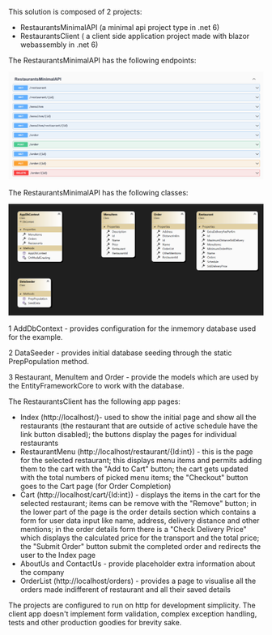 This solution is composed of 2 projects:

- RestaurantsMinimalAPI (a minimal api project type in .net 6)
- RestaurantsClient ( a client side application project made with blazor webassembly in .net 6)

The RestaurantsMinimalAPI has the following endpoints:

 ![Image](endpoints.png "Minimal API Endpoints")

The RestaurantsMinimalAPI has the following classes:

 ![Image](api_classes.png "Minimal API Classes")

 1 AddDbContext - provides configuration for the inmemory database used for the example.

 2 DataSeeder - provides initial database seeding through the static PrepPopulation method.
 
 3 Restaurant, MenuItem and Order - provide the models which are used by the EntityFrameworkCore to work with the database.

 The RestaurantsClient has the following app pages:
 - Index (http://localhost/)- used to show the initial page and show all the restaurants (the restaurant that are outside of active schedule have the link button disabled); the buttons display the pages for individual restaurants
 - RestaurantMenu (http://localhost/restaurant/{Id:int}) - this is the page for the selected restaurant; this displays menu items and permits adding them to the cart with the "Add to Cart" button; the cart gets updated with the total numbers of picked menu items; the "Checkout" button goes to the Cart page (for Order Completion)
 - Cart (http://localhost/cart/{Id:int}) - displays the items in the cart for the selected restaurant; items can be remove with the "Remove" button; in the lower part of the page is the order details section which contains a form for user data input like name, address, delivery distance and other mentions; in the order details form there is a "Check Delivery Price" which displays the calculated price for the transport and the total price; the "Submit Order" button submit the completed order and redirects the user to the Index page
 - AboutUs and ContactUs - provide placeholder extra information about the company
 - OrderList (http://localhost/orders) - provides a page to visualise all the orders made indifferent of restaurant and all their saved details 

The projects are configured to run on http for development simplicity. The client app doesn't implement form validation, complex exception handling, tests and other production goodies for brevity sake.